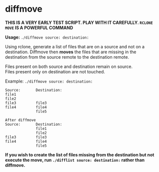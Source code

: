 # diffmove

**THIS IS A VERY EARLY TEST SCRIPT. PLAY WITH IT CAREFULLY.  `RCLONE MOVE` IS A POWERFUL COMMAND**

**Usage:** `./diffmove source: destination:`

Using rclone, generate a list of files that are on a source and not on a destination.
Diffmove then **moves** the files that are missing in the destination from the source remote to the 
destination remote. 

Files present on both source and destination remain on source.    
Files present only on destination are not touched.

Example: `./diffmove source: destination:`

```Before diffmove
Source:       Destination:
file1
file2
file3         file3
file4         file4
              file5
```

```
After diffmove
Source:       Destination:
              file1
              file2
file3         file3
file4         file4
              file5
```
              
**If you wish to create the list of files missing from the destination but not execute the move, 
run `./difflist source: destination:` rather than diffmove.**

